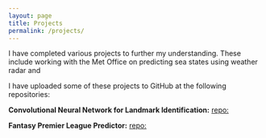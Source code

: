 ```yaml
---
layout: page
title: Projects
permalink: /projects/
---
```


I have completed various projects to further my understanding. These include working with the Met Office on predicting sea states using weather radar and 

I have uploaded some of these projects to GitHub at the following repositories:

**Convolutional Neural Network for Landmark Identification:** 
[repo:](https://github.com/bencecsiba/Udacity-CNN)

**Fantasy Premier League Predictor:**
[repo:](https://github.com/bencecsiba/FPL-Predictor)

